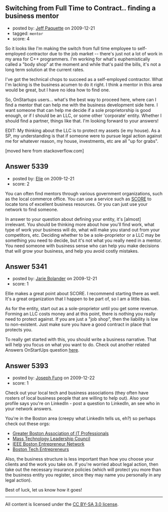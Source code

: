 ## Switching from Full Time to Contract.. finding a business mentor

- posted by: [Jeff Paquette](https://stackexchange.com/users/-1/1993-jeff-paquette) on 2009-12-21
- tagged: `mentor`
- score: 4

So it looks like I'm making the switch from full time employee to self-employed contractor due to the job market -- there's just not a lot of work in my area for C++ programmers. I'm working for what's euphemistically called a "body shop" at the moment and while that's paid the bills, it's not a long term solution at the current rates.

I've got the technical chops to succeed as a self-employed contractor. What I'm lacking is the business acumen to do it right. I think a mentor in this area would be great, but I have no idea how to find one.

So, OnStartups users... what's the best way to proceed here, where can I find a mentor that can help me with the business development side here. I want someone that can help me decide if a sole proprietorship is good enough, or if I should be an LLC, or some other 'corporate' entity. Whether I should find a partner, things like that. I'm looking forward to your answers!


EDIT: My thinking about the LLC is to protect my assets (ie my house). As a SP, my understanding is that if someone were to pursue legal action against me for whatever reason, my house, investments, etc are all "up for grabs".

[moved here from stackoverflow.com]


## Answer 5339

- posted by: [Elie](https://stackexchange.com/users/-1/1752-elie) on 2009-12-21
- score: 2

<p>You can often find mentors through various government organizations, such as the local commerce office. You can use a service such as <a href="http://www.score.org/" rel="nofollow">SCORE</a> to locate tons of excellent business resources. Or you can just use your network to find someone.</p>

<p>In answer to your question about defining your entity, it's [almost] irrelevant. You should be thinking more about how you'll find work, what type of work your business will do, what will make you stand out from your competitors, etc. Deciding whether to be a sole-proprietor or a LLC may be something you need to decide, but it's not what you really need in a mentor. You need someone with business sense who can help you make decisions that will grow your business, and help you avoid costly mistakes.</p>



## Answer 5341

- posted by: [Jarie Bolander](https://stackexchange.com/users/-1/585-jarie-bolander) on 2009-12-21
- score: 1

<p>Ellie makes a great point about SCORE. I recommend starting there as well. It's a great organization that I happen to be part of, so I am a little bias.</p>

<p>As for the entity, start out as a sole-proprietor until you get some revenue. Forming an LLC costs money and at this point, there is nothing you really need to protect against. If you are just a "job shop", then the liability is low to non-existent. Just make sure you have a good contract in place that protects you.</p>

<p>To really get started with this, you should write a business narrative. That will help you focus on what you want to do. Check out another related Answers OnStartUps question <a href="http://answers.onstartups.com/questions/4883/found-an-idea-whats-the-first-thing-to-do-seo-finance-confused-first-busines" rel="nofollow">here</a>.</p>



## Answer 5393

- posted by: [Joseph Fung](https://stackexchange.com/users/-1/1669-joseph-fung) on 2009-12-22
- score: 1

<p>Check out your local tech and business associations (they often have rosters of local business people that are willing to help out). Also your profile says you're on LinkedIn - post a question to LinkedIn, an see who in your network answers.</p>

<p>You're in the Boston area (creepy what LinkedIn tells us, eh?) so perhaps check out these orgs:</p>

<ul>
<li><a href="http://www.bostonaitp.org/" rel="nofollow">Greater Boston Association of IT Professionals</a></li>
<li><a href="http://www.masstlc.org/" rel="nofollow">Mass Technology Leadership Council</a></li>
<li><a href="http://www.boston-enet.org/" rel="nofollow">IEEE Boston Entrepreneur Network</a></li>
<li><a href="http://boston.going.com/group-58;Boston%5FTech%5FEntrepreneurs#" rel="nofollow">Boston Tech Entrepreneurs</a></li>
</ul>

<p>Also, the business structure is less important than how you choose your clients and the work you take on. If you're worried about legal action, then take out the necessary insurance policies (which will protect you more than the business entity you register, since they may name you personally in any legal action).</p>

<p>Best of luck, let us know how it goes!</p>




---

All content is licensed under the [CC BY-SA 3.0 license](https://creativecommons.org/licenses/by-sa/3.0/).
